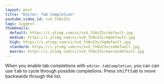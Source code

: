 ```yaml
---
layout: post
title: "Editor: Tab Completion"
youtube_video_id: vvX_lh8vZ3s
tags: suggest
thumbnails:
  default: https://i.ytimg.com/vi/vvX_lh8vZ3s/default.jpg
  medium: https://i.ytimg.com/vi/vvX_lh8vZ3s/mqdefault.jpg
  high: https://i.ytimg.com/vi/vvX_lh8vZ3s/hqdefault.jpg
  standard: https://i.ytimg.com/vi/vvX_lh8vZ3s/sddefault.jpg
  maxres: https://i.ytimg.com/vi/vvX_lh8vZ3s/maxresdefault.jpg
---
```


When you enable tab completions with `editor.tabCompletion`, you can can use <kbd>tab</kbd> to cycle through possible completions. Press <kbd>shift</kbd><kbd>tab</kbd> to move backwards through the list.